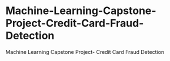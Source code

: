 # Machine-Learning-Capstone-Project-Credit-Card-Fraud-Detection
Machine Learning Capstone Project- Credit Card Fraud Detection
